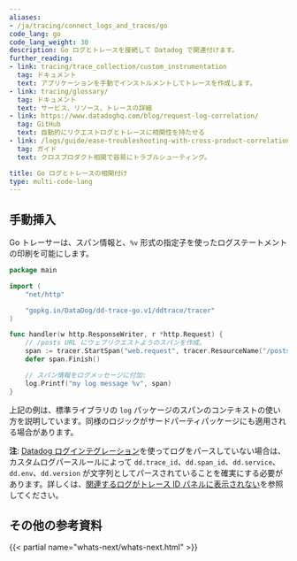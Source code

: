 ```yaml
---
aliases:
- /ja/tracing/connect_logs_and_traces/go
code_lang: go
code_lang_weight: 30
description: Go ログとトレースを接続して Datadog で関連付けます。
further_reading:
- link: tracing/trace_collection/custom_instrumentation
  tag: ドキュメント
  text: アプリケーションを手動でインストルメントしてトレースを作成します。
- link: tracing/glossary/
  tag: ドキュメント
  text: サービス、リソース、トレースの詳細
- link: https://www.datadoghq.com/blog/request-log-correlation/
  tag: GitHub
  text: 自動的にリクエストログとトレースに相関性を持たせる
- link: /logs/guide/ease-troubleshooting-with-cross-product-correlation/
  tag: ガイド
  text: クロスプロダクト相関で容易にトラブルシューティング。

title: Go ログとトレースの相関付け
type: multi-code-lang
---
```


## 手動挿入

Go トレーサーは、スパン情報と、`%v` 形式の指定子を使ったログステートメントの印刷を可能にします。

```go
package main

import (
    "net/http"

    "gopkg.in/DataDog/dd-trace-go.v1/ddtrace/tracer"
)

func handler(w http.ResponseWriter, r *http.Request) {
    // /posts URL にウェブリクエストようのスパンを作成。
    span := tracer.StartSpan("web.request", tracer.ResourceName("/posts"))
    defer span.Finish()

    // スパン情報をログメッセージに付加:
    log.Printf("my log message %v", span)
}
```

上記の例は、標準ライブラリの `log` パッケージのスパンのコンテキストの使い方を説明しています。同様のロジックがサードパーティパッケージにも適用される場合があります。

**注**: [Datadog ログインテグレーション][1]を使ってログをパースしていない場合は、カスタムログパースルールによって `dd.trace_id`、`dd.span_id`、`dd.service`、`dd.env`、`dd.version` が文字列としてパースされていることを確実にする必要があります。詳しくは、[関連するログがトレース ID パネルに表示されない][2]を参照してください。

## その他の参考資料

{{< partial name="whats-next/whats-next.html" >}}


[1]: /ja/logs/log_collection/go/#configure-your-logger
[2]: /ja/tracing/troubleshooting/correlated-logs-not-showing-up-in-the-trace-id-panel/?tab=custom

